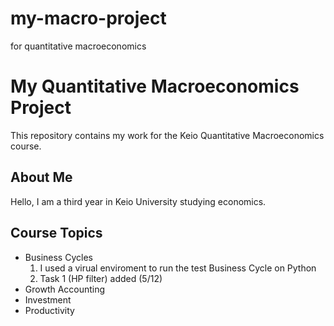 # my-macro-project
for quantitative macroeconomics
# My Quantitative Macroeconomics Project

This repository contains my work for the Keio Quantitative Macroeconomics course.

## About Me
Hello, I am a third year in Keio University studying economics.

## Course Topics
- Business Cycles
    1. I used a virual enviroment to run the test Business Cycle on Python
    2. Task 1 (HP filter) added (5/12)
- Growth Accounting
- Investment
- Productivity
